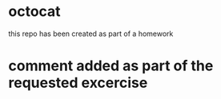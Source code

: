 # octocat
this repo has been created as part of a homework 

# comment added as part of the requested excercise